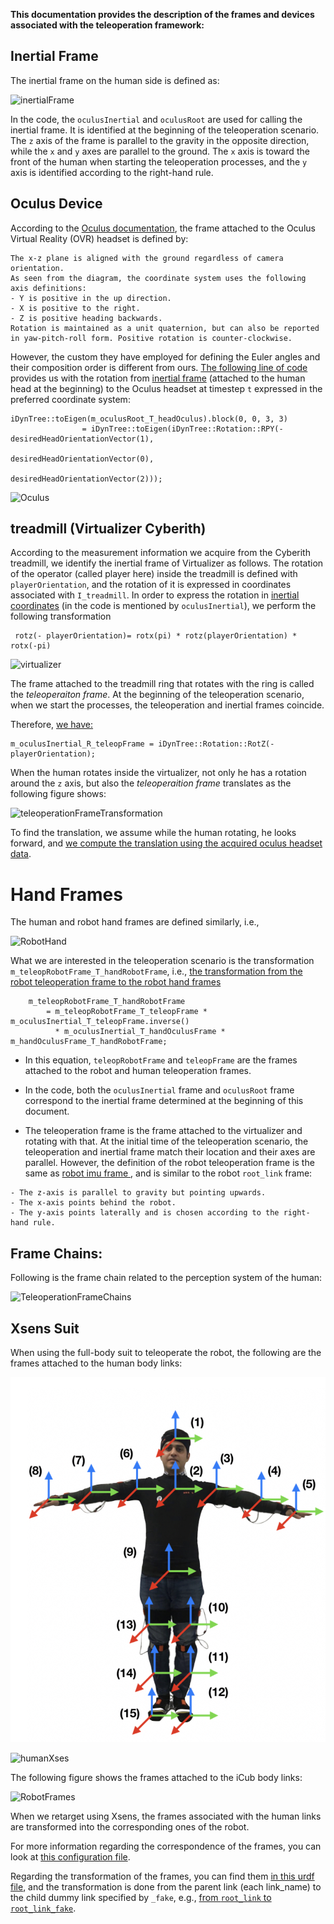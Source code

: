 **This documentation provides the description of the frames and devices associated with the teleoperation framework:**

## Inertial Frame

The inertial frame on the human side is defined as:

![inertialFrame](https://user-images.githubusercontent.com/17707730/75995174-53dd4100-5efc-11ea-98db-8ea3cbe33379.jpg)

In the code, the `oculusInertial` and `oculusRoot` are used for calling the inertial frame. It is identified at the beginning of the teleoperation scenario. The `z` axis of the frame is parallel to the gravity in the opposite direction, 
while the `x` and `y` axes are parallel to the ground. The `x` axis is toward the front of the human when starting the teleoperation processes, and the `y` axis is identified according to the right-hand rule.


## Oculus Device
According to the [Oculus documentation](https://developer.oculus.com/documentation/native/pc/dg-sensor/), the frame attached to the Oculus Virtual Reality (OVR) headset is defined by:
```
The x-z plane is aligned with the ground regardless of camera orientation.
As seen from the diagram, the coordinate system uses the following axis definitions:
- Y is positive in the up direction.
- X is positive to the right.
- Z is positive heading backwards.
Rotation is maintained as a unit quaternion, but can also be reported in yaw-pitch-roll form. Positive rotation is counter-clockwise.
```
However, the custom they have employed for defining the Euler angles and their composition order is different from ours.
[The following line of code](https://github.com/robotology/walking-teleoperation/blob/master/modules/Oculus_module/src/OculusModule.cpp#L386-L389
) provides us with the rotation from [inertial frame](#inertial-frame) (attached to the human head at the beginning) to the Oculus headset at timestep `t` expressed in the preferred coordinate system:

```
iDynTree::toEigen(m_oculusRoot_T_headOculus).block(0, 0, 3, 3)
                = iDynTree::toEigen(iDynTree::Rotation::RPY(-desiredHeadOrientationVector(1),
                                                            desiredHeadOrientationVector(0),
                                                            desiredHeadOrientationVector(2)));
```                                                           
![Oculus](https://user-images.githubusercontent.com/17707730/75995262-72dbd300-5efc-11ea-8998-63ccce533453.png)

## treadmill (Virtualizer Cyberith)

According to the measurement information we acquire from the Cyberith treadmill, we identify the inertial frame of Virtualizer as follows. The rotation of the operator (called player here) inside the treadmill is defined with `playerOrientation`, and the rotation of it is expressed in coordinates associated with `I_treadmill`. In order to express the rotation in [inertial coordinates](#inertial-frame) (in the code is mentioned by `oculusInertial`), we perform the following transformation

```
 rotz(- playerOrientation)= rotx(pi) * rotz(playerOrientation) * rotx(-pi)
```

![virtualizer](https://user-images.githubusercontent.com/17707730/75995418-afa7ca00-5efc-11ea-8288-a6238090de33.jpg)


The frame attached to the treadmill ring that rotates with the ring is called the _teleoperaiton frame_. At the beginning of the teleoperation scenario, when we start the processes, the teleoperation and inertial frames coincide.

Therefore, [we have:](https://github.com/robotology/walking-teleoperation/blob/60b449e6e8d5120a2a11ca2997521f46c51821c1/modules/Oculus_module/src/HeadRetargeting.cpp#L105)

```
m_oculusInertial_R_teleopFrame = iDynTree::Rotation::RotZ(-playerOrientation);
```

When the human rotates inside the virtualizer, not only he has a rotation around the `z` axis, but also the _teleoperaition frame_  translates as the following figure shows:


![teleoperationFrameTransformation](https://user-images.githubusercontent.com/17707730/75995382-a0c11780-5efc-11ea-990e-bb1bc8f1c8ff.jpg)
                                                                      

To find the translation, we assume while the human rotating, he looks forward, and [we compute the translation using the acquired oculus headset data](https://github.com/robotology/walking-teleoperation/blob/5ae5a89e504a985528d5263467f806e806f78d37/modules/Oculus_module/src/OculusModule.cpp#L647-L657).



# Hand Frames

The human and robot hand frames are defined similarly, i.e.,


![RobotHand](https://user-images.githubusercontent.com/17707730/75995311-85eea300-5efc-11ea-8aac-23b06f2d6fff.jpeg)

What we are interested in the teleoperation scenario is the transformation `m_teleopRobotFrame_T_handRobotFrame`, i.e., [the transformation from the robot teleoperation frame to the robot hand frames](https://github.com/robotology/walking-teleoperation/blob/60b449e6e8d5120a2a11ca2997521f46c51821c1/modules/Oculus_module/src/HandRetargeting.cpp#L74-L77)
```
    m_teleopRobotFrame_T_handRobotFrame
        = m_teleopRobotFrame_T_teleopFrame * m_oculusInertial_T_teleopFrame.inverse()
          * m_oculusInertial_T_handOculusFrame * m_handOculusFrame_T_handRobotFrame;

```
- In this equation, `teleopRobotFrame` and `teleopFrame` are the frames attached to the robot and human teleoperation frames. 

- In the code, both the `oculusInertial` frame and `oculusRoot` frame correspond to the inertial frame determined at the beginning of this document.
- The teleoperation frame is the frame attached to the virtualizer and rotating with that. At the initial time of the teleoperation scenario, the teleoperation and inertial frame match their location and their axes are parallel.
However, the definition of the robot teleoperation frame is the same as [robot imu frame ](https://github.com/kouroshD/walking-teleoperation/blob/feature/updateDocs/app/robots/iCubGenova04/leftHandRetargetingParams.ini#L6-L10), and is similar to the robot `root_link` frame:
```
- The z-axis is parallel to gravity but pointing upwards.
- The x-axis points behind the robot.
- The y-axis points laterally and is chosen according to the right-hand rule.
```


## Frame Chains:

Following is the frame chain related to the perception system of the human:


![TeleoperationFrameChains](https://user-images.githubusercontent.com/17707730/75995366-99017300-5efc-11ea-814a-6b24669c1d00.jpg)

## Xsens Suit
When using the full-body suit to teleoperate the robot, the following are the frames attached to the human body links:


<p align="center">
  <img width="650" src="./images/humanXses.png">
</p> 

![humanXses](https://user-images.githubusercontent.com/17707730/75995140-47f17f00-5efc-11ea-8743-bd6a752602d4.png)

The following figure shows the frames attached to the iCub body links:


![RobotFrames](https://user-images.githubusercontent.com/17707730/75995280-7bcca480-5efc-11ea-9124-cf37298fc655.png)

When we retarget using Xsens, the frames associated with the human links are transformed into the corresponding ones of the robot.

For more information regarding the correspondence of the frames, you can look at [this configuration file](https://github.com/robotology/human-dynamics-estimation/blob/devel/conf/xml/RobotStateProvider_iCub.xml).

Regarding the transformation of the frames, you can find them [in this urdf file](https://github.com/robotology/human-dynamics-estimation/blob/devel/conf/urdfs/teleoperation_iCub_model_V_2_5.urdf), and the transformation is done from the parent link (each link_name) to the child dummy link specified by `_fake`, e.g., [from `root_link` to `root_link_fake`](https://github.com/robotology/human-dynamics-estimation/blob/devel/conf/urdfs/teleoperation_iCub_model_V_2_5.urdf#L3341-L3353).



